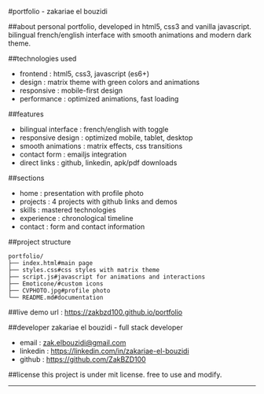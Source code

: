 #portfolio - zakariae el bouzidi

##about
personal portfolio, developed in html5, css3 and vanilla javascript. bilingual french/english interface with smooth animations and modern dark theme.

##technologies used
- frontend : html5, css3, javascript (es6+)
- design : matrix theme with green colors and animations
- responsive : mobile-first design
- performance : optimized animations, fast loading

##features
- bilingual interface : french/english with toggle
- responsive design : optimized mobile, tablet, desktop
- smooth animations : matrix effects, css transitions
- contact form : emailjs integration
- direct links : github, linkedin, apk/pdf downloads

##sections
- home : presentation with profile photo
- projects : 4 projects with github links and demos
- skills : mastered technologies
- experience : chronological timeline
- contact : form and contact information

##project structure
```
portfolio/
├── index.html#main page
├── styles.css#css styles with matrix theme
├── script.js#javascript for animations and interactions
├── Emoticone/#custom icons
├── CVPHOTO.jpg#profile photo
└── README.md#documentation
```

##live demo
url : https://zakbzd100.github.io/portfolio

##developer
zakariae el bouzidi - full stack developer
- email : zak.elbouzidi@gmail.com
- linkedin : https://linkedin.com/in/zakariae-el-bouzidi
- github : https://github.com/ZakBZD100

##license
this project is under mit license. free to use and modify.

---

 